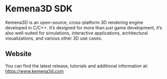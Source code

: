 # Kemena3D SDK

Kemena3D is an open-source, cross-platform 3D rendering engine developed in C/C++. It’s designed for more than just game development, it’s also well-suited for simulations, interactive applications, architectural visualizations, and various other 3D use cases.

## Website

You can find the latest release, tutorials and additional information at: https://www.kemena3d.com
